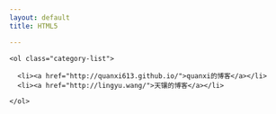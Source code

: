 ```yaml
---
layout: default
title: HTML5

---
```


<div class="content">

  <div class="main">

    <ol class="category-list">

      <li><a href="http://quanxi613.github.io/">quanxi的博客</a></li>
      <li><a href="http://lingyu.wang/">天镶的博客</a></li>

    </ol>
  </div>

  <div class="sidebar">

  </div>
</div>

